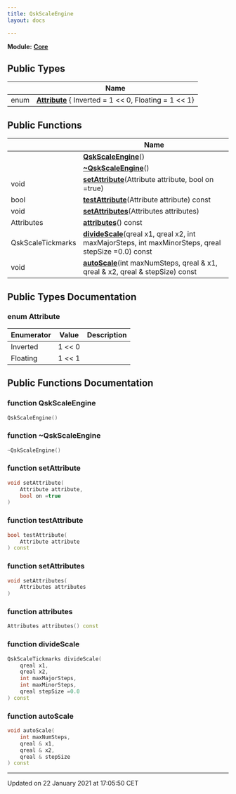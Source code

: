 ```yaml
---
title: QskScaleEngine
layout: docs

---
```



**Module:** **[Core](/docs/modules/group___core/)**



## Public Types

|                | Name           |
| -------------- | -------------- |
| enum| **[Attribute](/docs/classes/class_qsk_scale_engine/#enum-attribute)** { Inverted = 1 << 0, Floating = 1 << 1} |

## Public Functions

|                | Name           |
| -------------- | -------------- |
| | **[QskScaleEngine](/docs/classes/class_qsk_scale_engine/#function-qskscaleengine)**() |
| | **[~QskScaleEngine](/docs/classes/class_qsk_scale_engine/#function-~qskscaleengine)**() |
| void | **[setAttribute](/docs/classes/class_qsk_scale_engine/#function-setattribute)**(Attribute attribute, bool on =true) |
| bool | **[testAttribute](/docs/classes/class_qsk_scale_engine/#function-testattribute)**(Attribute attribute) const |
| void | **[setAttributes](/docs/classes/class_qsk_scale_engine/#function-setattributes)**(Attributes attributes) |
| Attributes | **[attributes](/docs/classes/class_qsk_scale_engine/#function-attributes)**() const |
| QskScaleTickmarks | **[divideScale](/docs/classes/class_qsk_scale_engine/#function-dividescale)**(qreal x1, qreal x2, int maxMajorSteps, int maxMinorSteps, qreal stepSize =0.0) const |
| void | **[autoScale](/docs/classes/class_qsk_scale_engine/#function-autoscale)**(int maxNumSteps, qreal & x1, qreal & x2, qreal & stepSize) const |

## Public Types Documentation

### enum Attribute

| Enumerator | Value | Description |
| ---------- | ----- | ----------- |
| Inverted | 1 << 0|   |
| Floating | 1 << 1|   |




## Public Functions Documentation

### function QskScaleEngine

```cpp
QskScaleEngine()
```


### function ~QskScaleEngine

```cpp
~QskScaleEngine()
```


### function setAttribute

```cpp
void setAttribute(
    Attribute attribute,
    bool on =true
)
```


### function testAttribute

```cpp
bool testAttribute(
    Attribute attribute
) const
```


### function setAttributes

```cpp
void setAttributes(
    Attributes attributes
)
```


### function attributes

```cpp
Attributes attributes() const
```


### function divideScale

```cpp
QskScaleTickmarks divideScale(
    qreal x1,
    qreal x2,
    int maxMajorSteps,
    int maxMinorSteps,
    qreal stepSize =0.0
) const
```


### function autoScale

```cpp
void autoScale(
    int maxNumSteps,
    qreal & x1,
    qreal & x2,
    qreal & stepSize
) const
```


-------------------------------

Updated on 22 January 2021 at 17:05:50 CET